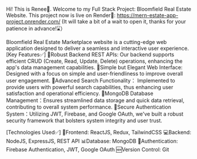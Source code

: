 Hi! This is Renee👋.
Welcome to my Full Stack Project: Bloomfield Real Estate Website.
This project now is live on Render🎉: https://mern-estate-app-project.onrender.com/
(It will take a bit of a wait to open it, thanks for your patience in advance!⌛️）

Bloomfield Real Estate Marketplace website is a cutting-edge web application designed to deliver a seamless and interactive user experience.
[Key Features✅]
🌟Robust Backend REST APIs: Our backend supports efficient CRUD (Create, Read, Update, Delete) operations, enhancing the app's data management capabilities.
🌟Simple but Elegant Web Interface: Designed with a focus on simple and user-friendliness to improve overall user engagement.
🌟Advanced Search Functionality： Implemented to provide users with powerful search capabilities, thus enhancing user satisfaction and operational efficiency.
🌟MongoDB Database Management：Ensures streamlined data storage and quick data retrieval, contributing to overall system performance.
🌟Secure Authentication System：Utilizing JWT, Firebase, and Google OAuth, we've built a robust security framework that bolsters system integrity and user trust.

[Technologies Used✅]
🌸Frontend: ReactJS, Redux, TailwindCSS
💻Backend: NodeJS, ExpressJS, REST API
📊Database: MongoDB
🔑Authentication: Firebase Authentication, JWT, Google OAuth
🆕Version Control: Git
